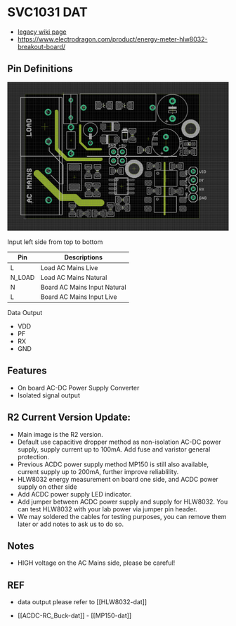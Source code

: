 # SVC1031 DAT

- [legacy wiki page](https://w.electrodragon.com/w/Category:Energy_Meter#Documents)
- https://www.electrodragon.com/product/energy-meter-hlw8032-breakout-board/

## Pin Definitions

![](51-36-17-03-04-2023.png)

Input left side from top to bottom

| Pin    | Descriptions                 |
| ------ | ---------------------------- |
| L      | Load AC Mains Live           |
| N_LOAD | Load AC Mains Natural        |
| N      | Board AC Mains Input Natural |
| L      | Board AC Mains Input Live    |

Data Output

- VDD
- PF
- RX
- GND

## Features

- On board AC-DC Power Supply Converter
- Isolated signal output

## R2 Current Version Update:

- Main image is the R2 version.
- Default use capacitive dropper method as non-isolation AC-DC power supply, supply current up to 100mA. Add fuse and varistor general protection.
- Previous ACDC power supply method MP150 is still also available, current supply up to 200mA, further improve reliablility.
- HLW8032 energy measurement on board one side, and ACDC power supply on other side
- Add ACDC power supply LED indicator.
- Add jumper between ACDC power supply and supply for HLW8032. You can test HLW8032 with your lab power via jumper pin header.
- We may soldered the cables for testing purposes, you can remove them later or add notes to ask us to do so.

## Notes 

- HIGH voltage on the AC Mains side, please be careful!

## REF

- data output please refer to [[HLW8032-dat]]

- [[ACDC-RC_Buck-dat]] - [[MP150-dat]]
